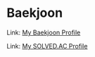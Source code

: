 # Baekjoon


Link: [My Baekjoon Profile](https://www.acmicpc.net/user/makeappsgreat)

Link: [My SOLVED.AC Profile](https://solved.ac/profile/makeappsgreat)


